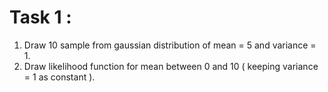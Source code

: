 # Task 1 :
1. Draw 10 sample from gaussian distribution of mean = 5 and variance = 1.
2. Draw likelihood function for mean between 0 and 10 ( keeping variance = 1 as constant ).
